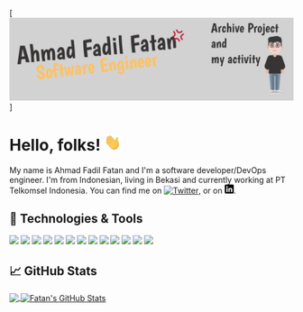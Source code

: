 
[![Header](https://raw.githubusercontent.com/ahmadfadilfatan/ahmadfadilfatan/master/readme_header.png "Header")]
<!--(https://martinheinz.dev/)-->

# Hello, folks! <img src="https://raw.githubusercontent.com/ahmadfadilfatan/ahmadfadilfatan/master/wave.gif" width="30px" height="30px" />

My name is Ahmad Fadil Fatan and I'm a software developer/DevOps engineer. I'm from Indonesian, living in Bekasi and currently working at PT Telkomsel Indonesia. You can find me on [![Twitter][1.2]][1],  or on [![LinkedIn][3.2]][3].

## 🔧 Technologies & Tools
![](https://img.shields.io/badge/OS-Linux-informational?style=flat&logo=linux&logoColor=white&color=2bbc8a)
![](https://img.shields.io/badge/Visual-Studio-informational?style=flat&logo=VisualStudio&logoColor=white&color=2bbc8a)
![](https://img.shields.io/badge/Code-Python-informational?style=flat&logo=python&logoColor=white&color=2bbc8a)
![](https://img.shields.io/badge/Code-JavaScript-informational?style=flat&logo=javascript&logoColor=white&color=2bbc8a)
![](https://img.shields.io/badge/Code-Golang-informational?style=flat&logo=go&logoColor=white&color=2bbc8a)
![](https://img.shields.io/badge/Code-Make-informational?style=flat&logo=cmake&logoColor=white&color=2bbc8a)
![](https://img.shields.io/badge/Code-Vue-informational?style=flat&logo=vue.js&logoColor=white&color=2bbc8a)
![](https://img.shields.io/badge/Shell-Bash-informational?style=flat&logo=gnu-bash&logoColor=white&color=2bbc8a)
![](https://img.shields.io/badge/Tools-PostgreSQL-informational?style=flat&logo=postgresql&logoColor=white&color=2bbc8a)
![](https://img.shields.io/badge/Tools-Docker-informational?style=flat&logo=docker&logoColor=white&color=2bbc8a)
![](https://img.shields.io/badge/Tools-Kubernetes-informational?style=flat&logo=kubernetes&logoColor=white&color=2bbc8a)
![](https://img.shields.io/badge/Tools-Red_Hat_OpenShift-informational?style=flat&logo=red-hat-open-shift&logoColor=white&color=2bbc8a)
![](https://img.shields.io/badge/Cloud-Digital_Ocean-informational?style=flat&logo=digitalocean&logoColor=white&color=2bbc8a)

## &#x1f4c8; GitHub Stats

<a href="https://github.com/ahmadfadilfatan/ahmadfadilfatan">
  <img align="center" src="https://github-readme-stats.vercel.app/api/top-langs/?username=ahmadfadilfatan&hide=java,html,tex&title_color=ffffff&text_color=c9cacc&icon_color=2bbc8a&bg_color=1d1f21&langs_count=3" />
</a>
<a href="https://github.com/ahmadfadilfatan/ahmadfadilfatan">
  <img align="center" src="https://github-readme-stats.vercel.app/api?username=ahmadfadilfatan&show_icons=true&line_height=27&count_private=true&title_color=ffffff&text_color=c9cacc&icon_color=2bbc8a&bg_color=1d1f21" alt="Fatan's GitHub Stats" />
</a>

<!-- <a href="https://github.com/ahmadfadilfatan/python-project-blueprint">
  <img align="center" src="https://github-readme-stats.vercel.app/api/pin/?username=ahmadfadilfatan&repo=python-project-blueprint&title_color=ffffff&text_color=c9cacc&icon_color=2bbc8a&bg_color=1d1f21" />
</a>


<a href="https://github.com/ahmadfadilfatan/go-project-blueprint">
  <img align="center" src="https://github-readme-stats.vercel.app/api/pin/?username=ahmadfadilfatan&repo=go-project-blueprint&title_color=ffffff&text_color=c9cacc&icon_color=2bbc8a&bg_color=1d1f21" />
</a>     -->

<!-- links to social media icons -->

<!-- icons with padding -->

[1.1]: http://i.imgur.com/tXSoThF.png (twitter icon with padding)
[2.1]: http://i.imgur.com/0o48UoR.png (github icon with padding)

<!-- icons without padding -->

[1.2]: http://i.imgur.com/wWzX9uB.png (twitter icon without padding)
[2.2]: http://i.imgur.com/9I6NRUm.png (github icon without padding)
[3.2]: https://raw.githubusercontent.com/ahmadfadilfatan/ahmadfadilfatan/master/linkedin-3-16.png (LinkedIn icon without padding)


<!-- links to your social media accounts -->

[1]: https://twitter.com/ahmadfadilfatan
[2]: https://github.com/ahmadfadilfatan
[3]: https://www.linkedin.com/in/faaataaan/


<!-- Resources -->
<!-- Icons: https://simpleicons.org/ -->
<!-- GitHub Stats: https://github.com/anuraghazra/github-readme-stats -->
<!-- Emojis: https://emojipedia.org/emoji/ -->
<!-- HTML Emojis: https://www.fileformat.info/index.htm -->
<!-- Shields: https://shields.io/ -->
<!-- Awesome GitHub Profile README: https://github.com/abhisheknaiidu/awesome-github-profile-readme -->
